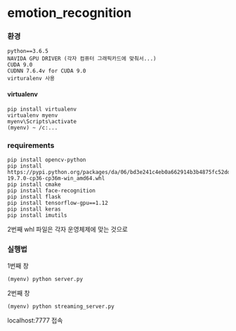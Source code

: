 # emotion_recognition

### 환경
```
python==3.6.5
NAVIDA GPU DRIVER (각자 컴퓨터 그래픽카드에 맞춰서...)
CUDA 9.0
CUDNN 7.6.4v for CUDA 9.0
virturalenv 사용
```

#### virtualenv
```
pip install virtualenv
virtualenv myenv
myenv\Scripts\activate
(myenv) ~ /c:...
```

### requirements
```
pip install opencv-python
pip install https://pypi.python.org/packages/da/06/bd3e241c4eb0a662914b3b4875fc52dd176a9db0d4a2c915ac2ad8800e9e/dlib-19.7.0-cp36-cp36m-win_amd64.whl
pip install cmake
pip install face-recognition
pip install flask
pip install tensorflow-gpu==1.12
pip install keras
pip install imutils
```

2번째 whl 파일은 각자 운영체제에 맞는 것으로

### 실행법
1번째 창
```
(myenv) python server.py
```
2번째 창
```
(myenv) python streaming_server.py
```
localhost:7777 접속

